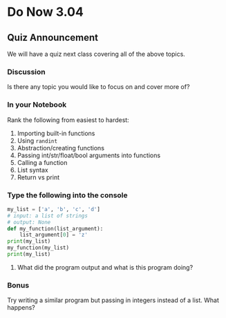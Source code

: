 # Do Now 3.04

## Quiz Announcement

We will have a quiz next class covering all of the above topics.

### Discussion

Is there any topic you would like to focus on and cover more of?

### In your Notebook

Rank the following from easiest to hardest:

1. Importing built-in functions
2. Using `randint`
3. Abstraction/creating functions
4. Passing int/str/float/bool arguments into functions
5. Calling a function
6. List syntax
7. Return vs print

### Type the following into the console

```python
my_list = ['a', 'b', 'c', 'd']
# input: a list of strings
# output: None
def my_function(list_argument):
    list_argument[0] = 'z'
print(my_list)
my_function(my_list)
print(my_list)
```

1. What did the program output and what is this program doing?

### Bonus

Try writing a similar program but passing in integers instead of a list. What happens?
